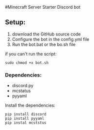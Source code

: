#Minecraft Server Starter Discord bot

## Setup:


1. download the GitHub source code
2. Configure the bot in the config.yml file
3. Run the bot.bat or the bo.sh file

if you can't run the script:
```
sudo chmod +x bot.sh
```

### Dependencies:

- discord.py
- mcstatus
- pyyaml

Install the dependencies:
```
pip install discord
pip install pyyaml
pip instal mcststus

